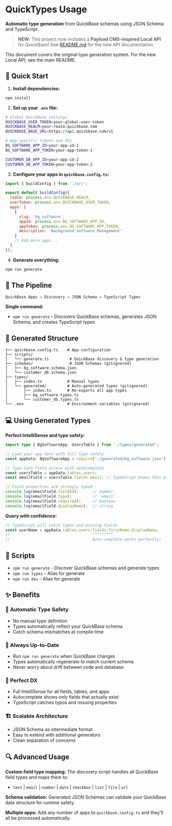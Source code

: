 # QuickTypes Usage

**Automatic type generation** from QuickBase schemas using JSON Schema and TypeScript.

> **NEW**: This project now includes a **Payload CMS-inspired Local API** for QuickBase! See [README.md](README.md) for the new API documentation.

This document covers the original type generation system. For the new Local API, see the main README.

## 🚀 Quick Start

1. **Install dependencies:**
```bash
npm install
```

2. **Set up your `.env` file:**
```bash
# Global QuickBase settings
QUICKBASE_USER_TOKEN=your-global-user-token
QUICKBASE_REALM=your-realm.quickbase.com
QUICKBASE_BASE_URL=https://api.quickbase.com/v1

# App-specific tokens and IDs
BG_SOFTWARE_APP_ID=your-app-id-1
BG_SOFTWARE_APP_TOKEN=your-app-token-1

CUSTOMER_DB_APP_ID=your-app-id-2
CUSTOMER_DB_APP_TOKEN=your-app-token-2
```

3. **Configure your apps in `quickbase.config.ts`:**
```javascript
import { buildConfig } from './src';

export default buildConfig({
  realm: process.env.QUICKBASE_REALM,
  userToken: process.env.QUICKBASE_USER_TOKEN,
  apps: [
    {
      slug: 'bg_software',
      appId: process.env.BG_SOFTWARE_APP_ID,
      appToken: process.env.BG_SOFTWARE_APP_TOKEN,
      description: 'Background Software Management'
    }
    // Add more apps...
  ]
});
```

4. **Generate everything:**
```bash
npm run generate
```

## 🔄 The Pipeline

```
QuickBase Apps → Discovery → JSON Schema → TypeScript Types
```

**Single command:**
- `npm run generate` - Discovers QuickBase schemas, generates JSON Schema, and creates TypeScript types

## 📁 Generated Structure

```
├── quickbase.config.ts    # App configuration
├── scripts/
│   └── generate.ts         # QuickBase discovery & type generation
├── schemas/                # JSON Schemas (gitignored)
│   ├── bg_software.schema.json
│   └── customer_db.schema.json
├── types/
│   ├── index.ts           # Manual types
│   └── generated/         # Auto-generated types (gitignored)
│       ├── index.ts       # Re-exports all app types
│       ├── bg_software.types.ts
│       └── customer_db.types.ts
└── .env                   # Environment variables (gitignored)
```

## 💻 Using Generated Types

**Perfect IntelliSense and type safety:**

```typescript
import type { BgSoftwareApp, UsersTable } from './types/generated';

// Load your app data with full type safety
const appData: BgSoftwareApp = require('./generated/bg_software.json');

// Type-safe field access with autocomplete
const usersTable = appData.tables.users;
const emailField = usersTable.fields.email; // TypeScript knows this exists!

// Field properties are strongly typed
console.log(emailField.fieldId);      // number
console.log(emailField.type);         // 'email'
console.log(emailField.required);     // boolean
console.log(emailField.displayName);  // string
```

**Query with confidence:**
```typescript
// TypeScript will catch typos and missing fields
const userName = appData.tables.users.fields.firstName.displayName;
//                                    ^^^^^^^^^ 
//                                    Auto-complete works perfectly!
```

## 🔧 Scripts

- `npm run generate` - Discover QuickBase schemas and generate types
- `npm run types` - Alias for generate
- `npm run dev` - Alias for generate

## ✨ Benefits

### 🎯 **Automatic Type Safety**
- No manual type definition
- Types automatically reflect your QuickBase schema
- Catch schema mismatches at compile time

### 🔄 **Always Up-to-Date**  
- Run `npm run generate` when QuickBase changes
- Types automatically regenerate to match current schema
- Never worry about drift between code and database

### 🧠 **Perfect DX**
- Full IntelliSense for all fields, tables, and apps
- Autocomplete shows only fields that actually exist  
- TypeScript catches typos and missing properties

### 🏗️ **Scalable Architecture**
- JSON Schema as intermediate format
- Easy to extend with additional generators
- Clean separation of concerns

## 🔍 Advanced Usage

**Custom field type mapping:**
The discovery script handles all QuickBase field types and maps them to:
- `text` | `email` | `number` | `date` | `checkbox` | `list` | `file` | `url`

**Schema validation:**
Generated JSON Schemas can validate your QuickBase data structure for runtime safety.

**Multiple apps:**
Add any number of apps to `quickbase.config.ts` and they'll all be processed automatically. 